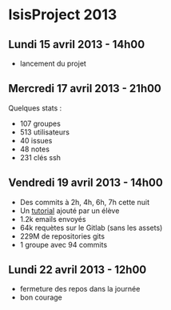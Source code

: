 IsisProject 2013
================

Lundi 15 avril 2013 - 14h00
---------------------------
- lancement du projet

Mercredi 17 avril 2013 - 21h00
------------------------------
Quelques stats :
- 107 groupes
- 513 utilisateurs
- 40 issues
- 48 notes
- 231 clés ssh

Vendredi 19 avril 2013 - 14h00
------------------------------
- Des commits à 2h, 4h, 6h, 7h cette nuit
- Un [tutorial](https://github.com/episeclab/isis/blob/master/faq.md#installation-avec-apache2-sous-debian) ajouté par un élève
- 1.2k emails envoyés
- 64k requètes sur le Gitlab (sans les assets)
- 229M de repositories gits
- 1 groupe avec 94 commits

Lundi 22 avril 2013 - 12h00
---------------------------
- fermeture des repos dans la journée
- bon courage
